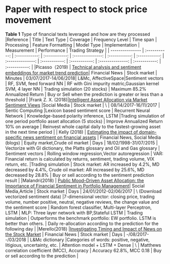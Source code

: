 # Paper with respect to stock price movement

**Table 1** Type of financial texts leveraged and how are they processed
|Reference       | Title | Text Type     |  Coverage    | Frequency Level  |   Time span   |  Processing   |  Feature Formatting     |  Model Type     | Implementation  |  Measurement      |  Performance      | Trading Strategy  |
| --------------- | :-----------: | :-----------: | :-----------: | :--------------: | :-----------: | :-----------: | :--------------: | :-----------: | :-----------: | :--------------: | :-----------: | :-----------: |
|Picasso（2019)   | [Technical analysis and sentiment embeddings for market trend prediction](https://www.sciencedirect.com/science/article/abs/pii/S0957417419304142)| Financial News | Stock market  | Minutes  | 03/07/2017-14/06/2018| L&Mc, AffectiveSpace|Sentiment vectors |	RF, SVM, feed forward NN |	RF with Gini impurity matric,Gaussian kernel SVM, 4 layer NN | Trading simulation (20 stocks) |	Maximum 85.2% Annualized Return |	Buy or Sell when the prediction is greater or less than a threshold |
|Frank Z. X. (2018)|[Intelligent Asset Allocation via Market Sentiment Views](https://ieeexplore.ieee.org/document/8492384) |Social Media   |	Stock market  |	\  | 	08/14/2017-16/11/2017 | Sentic Computing  |Lexicon based sentiment score |	Recurrent Neural Network |	Knowledge-based polarity inference, LSTM |Trading simulation of one period portfolio asset allocation (5 stocks) |	Improve Annualized Return 10% on average |	Reinvest whole capital daily to the fastest-growing asset in the next time period |
| Kelly (2018)  | [Estimating the impact of domain-specific news sentiment on financial assets](https://www.sciencedirect.com/science/article/abs/pii/S0950705118301230) |  Financial News, Social Media (blogs) |  Equity market,Crude oil market | Days | 18/02/1998-31/07/2015 |  Vectorize with GI dictionary, the Platts glossary and Oil and Gas glossary |	Sentiment vectors |	Rolling window regression,Vector autoregression |	VAR: Financial return is calculated by returns, sentiment, trading volume, VIX return, etc. |Trading simulation |	Stock market: AR increased by 4.2%, MD decreased by 4.4%, Crude oil market: AR increased by 25.6%, MD decreased by 28.8% |	Buy or sell according to the sentiment prediction result |
|Malandri(2018) | [Public Mood–Driven Asset Allocation: the Importance of Financial Sentiment in Portfolio Management](https://link.springer.com/article/10.1007/s12559-018-9609-2)|  Social Media,Article | Stock market | Days | 24/01/2012-02/06/2017 |  \ (Download vectorized sentiment data) |7-dimensional vector: closing price, trading volume, number positive, neutral, negative reviews, the change value and the sentiment score |	Random forest classifier, Multi-layer Perceptron, LSTM |	MLP: Three layer network with BP,Stateful LSTM |	Trading simulation | Outperforms the benchmark portfolio: EW portfolio. LSTM is better than others. |	Daily re-allocation according to the prediction for the following day |
|Merello(2018) |[Investigating Timing and Impact of News on the Stock Market](https://ieeexplore.ieee.org/document/8637369) | Financial News | Stock market | Days |	-/08/2017--/03/2018 | L&Mc dictionary |Categories of words: positive, negative, litigious, uncertainty, etc. |	Attention model + LSTM + Dense |	\ |	Matthews correlation coefficient (MCC), Accuracy |	Accuracy 62.8%, MCC 0.18 |	Buy or sell according to the prediction |


